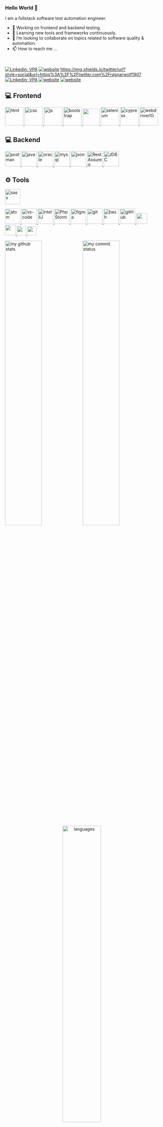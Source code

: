 ### Hello World 👋
I am a fullstack software test automation engineer.
- 🔭 Working on frontend and backend testing.
- 🌱 Learning new tools and frameworks continuously.
- 💞️ I’m looking to collaborate on topics related to software quality & automation.
- 📫 How to reach me ...
<br>


[![Linkedin: VPA](https://img.shields.io/badge/linkedin-%230077B5.svg?&style=for-the-badge&logo=linkedin&logoColor=white)](https://www.linkedin.com/in/ekrem-k-3a094b19a/)
[![website](https://img.shields.io/badge/stackoverflow-c8d6e5.svg?&style=for-the-badge&logo=stackoverflow&logoColor=orange)](https://stackoverflow.com/users/16539293/basak-kurt?tab=profile)
https://img.shields.io/twitter/url?style=social&url=https%3A%2F%2Ftwitter.com%2Fragnarwolf1907
[![Linkedin: VPA](https://img.shields.io/badge/linkedin-%230077B5.svg?&style=for-the-badge&logo=linkedin&logoColor=white)](https://www.linkedin.com/in/ekrem-k-3a094b19a/)
[![website](https://img.shields.io/badge/gmail-f1f2f6.svg?&style=for-the-badge&logo=gmail&logoColor=red)](mailto:ekremkurt1907@gmail.com)
[![website](https://img.shields.io/badge/%20-medium-black?&style=for-the-badge&logoColor=white)](https://ekremkurt1907.medium.com/)


## 💻 Frontend 

<a href="#" target="_blank"> <img src="https://www.flaticon.com/svg/static/icons/svg/919/919827.svg" alt="html" height="60"/> </a>
<a href="#" target="_blank"> <img src="https://www.flaticon.com/svg/static/icons/svg/919/919826.svg" alt="css" height="60"/> </a>
<a href="#" target="_blank"> <img src="https://cdn.icon-icons.com/icons2/2108/PNG/512/javascript_icon_130900.png" alt="js" height="60"/> </a>
<a href="#" target="_blank"> <img src="https://cdn.icon-icons.com/icons2/2415/PNG/512/bootstrap_plain_wordmark_logo_icon_146620.png" alt="bootstrap" height="60"/> </a>
<a href="#" target="_blank"> <img src="https://cdn.icon-icons.com/icons2/2415/PNG/512/jquery_original_wordmark_logo_icon_146447.png" height="55"/> </a>
<a href="#" target="_blank"> <img src="https://static-00.iconduck.com/assets.00/selenium-icon-512x496-obrnvg2v.png" alt="selenium" height="60"/> </a>
<a href="#" target="_blank"> <img src="https://icons-for-free.com/iconfiles/png/512/cypress-1324440144114984250.png" alt="cypress" height="60"/> </a>
<a href="#" target="_blank"> <img src="https://v6.webdriver.io/img/webdriverio.png" alt="webdriverIO" height="60"/> </a>



## 💻 Backend 


<a href="#" target="_blank"> <img src="https://cdn.icon-icons.com/icons2/3053/PNG/512/postman_alt_macos_bigsur_icon_189814.png" alt="postman" height="50"/> </a>
<a href="#" target="_blank"> <img src="https://cdn.icon-icons.com/icons2/2415/PNG/512/java_original_wordmark_logo_icon_146459.png" alt="java" height="50"/> </a>
<a href="#" target="_blank"> <img src="https://cdn.icon-icons.com/icons2/2415/PNG/512/oracle_original_logo_icon_146401.png" alt="oracle" height="50"/> </a>
<a href="#" target="_blank"> <img src="https://cdn.icon-icons.com/icons2/2415/PNG/512/mysql_original_wordmark_logo_icon_146417.png" alt="mysql" height="50" /> </a>
<a href="#" target="_blank"> <img src="https://cdn.icon-icons.com/icons2/1377/PNG/512/applicationjson_92733.png" alt="json" height="50" /> </a>
<a href="#" target="_blank"> <img src="https://cdn.springpeople.com/media/Rest%20Assured.png" alt="RestAssured" height="50" /> </a>
<a href="#" target="_blank"> <img src="https://cdn.app.compendium.com/uploads/user/e7c690e8-6ff9-102a-ac6d-e4aebca50425/bbeb190a-b93b-4d7b-bd6c-3f9928cd87d2/Image/05aeec86c1d146c702febdc63342c660/java_jdbc.png" alt="JDBC" height="50" /> </a>



## ⚙ Tools

<a href="#" target="_blank"> <img src="https://www.flaticon.com/svg/static/icons/svg/919/919831.svg" alt="sass" height="50"/> </a>

<a href="#" target="_blank"> <img src="https://cdn.icon-icons.com/icons2/3053/PNG/512/atom_macos_bigsur_icon_190374.png" alt="atom" height="50"/> </a>
<a href="#" target="_blank"> <img src="https://www.pngitem.com/pimgs/m/80-800968_vscode-visual-studio-logo-png-transparent-png.png" alt="vs-code" height="50"/> </a>
<a href="#" target="_blank"> <img src="https://cdn.icon-icons.com/icons2/2415/PNG/512/confluence_original_wordmark_logo_icon_146588.png" alt="intelliJ" height="50"/> </a>
<a href="#" target="_blank"> <img src="https://cdn.icon-icons.com/icons2/3053/PNG/512/intellij_php_storm_alt_macos_bigsur_icon_190056.png" alt="PhpStorm" height="50"/> </a>
<a href="#" target="_blank"> <img src="https://cdn.icon-icons.com/icons2/2699/PNG/512/figma_logo_icon_171159.png" alt="figma" height="50"/> </a>
<a href="#" target="_blank"> <img src="https://www.vectorlogo.zone/logos/git-scm/git-scm-icon.svg" alt="git" height="50"/> </a>
<a href="#" target="_blank"> <img src="https://www.vectorlogo.zone/logos/gnu_bash/gnu_bash-icon.svg" alt="bash" height="50"/> </a>
<a href="#" target="_blank"> <img src="https://www.flaticon.com/svg/static/icons/svg/919/919847.svg" alt="gitHub" height="50"/> </a>
<a href="#" target="_blank"> <img src="https://img.shields.io/badge/jira-1e90ff.svg?&style=for-the-badge&logo=jira&logoColor=white" height="35"/> </a>
<a href="#" target="_blank"> <img src="https://cdn.icon-icons.com/icons2/2415/PNG/512/confluence_original_wordmark_logo_icon_146588.png" height="35"/> </a>
<a href="#" target="_blank"> <img src="https://upload.wikimedia.org/wikipedia/commons/thumb/b/b9/Slack_Technologies_Logo.svg/1280px-Slack_Technologies_Logo.svg.png" height="30"/> </a>
<a href="#" target="_blank"> <img src="https://cdn.icon-icons.com/icons2/2397/PNG/512/microsoft_office_teams_logo_icon_145726.png" height="30"/> </a>


</p>
<p align="left">
<img src="https://github-readme-stats.vercel.app/api?username=Ekrem-Kurt&theme=buefy " alt="my github stats" width="49%"/>&nbsp;
<img src="https://github-readme-streak-stats.herokuapp.com/?user=Ekrem-Kurt&theme=buefy&" alt="my commit status" width="49%" /> </p>
<p align="center"> <img src="https://github-readme-stats.vercel.app/api/top-langs/?username=Ekrem-Kurt&theme=buefy &layout=compact" alt="languages" width="50%" > </p>

![](https://komarev.com/ghpvc/?username=Ekrem-Kurt)


[![Anurag'nın Github İstatistikleri](https://github-readme-stats.vercel.app/api?username=BasakKurtLab)](https://github.com/anuraghazra/github-readme-stats)

[![Top Langs](https://github-readme-stats.vercel.app/api/top-langs/?username=Ekrem-Kurt)](https://github.com/anuraghazra/github-readme-stats)

